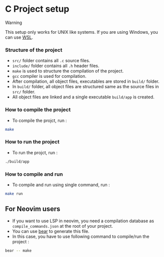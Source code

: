 # C Project setup

> [!WARNING]
> This setup only works for UNIX like systems. If you are using Windows, you can use [WSL](https://learn.microsoft.com/en-us/windows/wsl/install).

### Structure of the project
- `src/` folder contains all `.c` source files.
- `include/` folder contains all `.h` header files.
- `make` is used to structure the compilation of the project.
- `gcc` compiler is used for compilation.
- After compilation, all object files, executables are stored in `build/` folder.
- In `build/` folder, all object files are structured same as the source files in `src/` folder.
- All object files are linked and a single executable `build/app` is created.

### How to compile the project
- To compile the projct, run :
```bash
make
```

### How to run the project
- To run the projct, run :
```bash
./build/app
```

### How to compile and run
- To compile and run using single command, run :
```bash
make run
```


## For Neovim users
- If you want to use LSP in neovim, you need a compilation database as `compile_commands.json` at the root of your project.
- You can use [bear](https://github.com/rizsotto/Bear) to generate this file.
- In this case, you have to use following command to compile/run the project :
```bash
bear -- make
```
